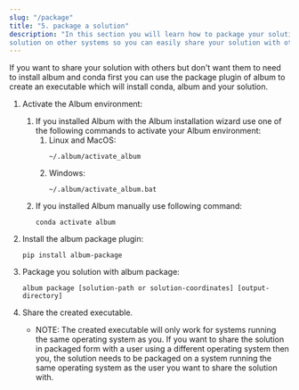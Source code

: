```yaml
---
slug: "/package"
title: "5. package a solution"
description: "In this section you will learn how to package your solution into an executable, which installs your
solution on other systems so you can easily share your solution with others."
---
```


If you want to share your solution with others but don't want them to need to install album and conda first
you can use the package plugin of album to create an executable which will install conda, album and your solution.

1. Activate the Album environment:

    1. If you installed Album with the Album installation wizard use one of the following commands to activate your
       Album environment:
        1. Linux and MacOS:
           ```
           ~/.album/activate_album
           ```
        2. Windows:
           ```
           ~/.album/activate_album.bat
           ```
    2. If you installed Album manually use following command:
       ```
       conda activate album
       ```

2. Install the album package plugin:
   ```
   pip install album-package
   ```

3. Package you solution with album package:
    ```
   album package [solution-path or solution-coordinates] [output-directory]
   ```

4. Share the created executable.
    - NOTE: The created executable will only work for systems running the same operating system as you. If you want to
      share the solution in packaged form with a user using a different operating system then you, the solution needs to
      be packaged on a system running the same operating system as the user you want to share the solution with.

